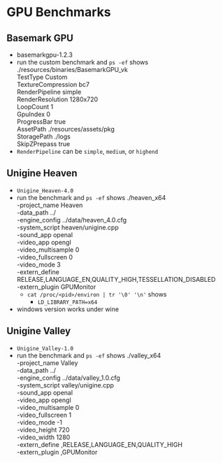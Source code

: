 GPU Benchmarks
==============

## Basemark GPU

- basemarkgpu-1.2.3
- run the custom benchmark and `ps -ef` shows
    ./resources/binaries/BasemarkGPU_vk \
        TestType Custom \
        TextureCompression bc7 \
        RenderPipeline simple \
        RenderResolution 1280x720 \
        LoopCount 1 \
        GpuIndex 0 \
        ProgressBar true \
        AssetPath ./resources/assets/pkg \
        StoragePath ./logs \
        SkipZPrepass true
- `RenderPipeline` can be `simple`, `medium`, or `highend`

## Unigine Heaven

- `Unigine_Heaven-4.0`
- run the benchmark and `ps -ef` shows
    ./heaven_x64 \
        -project_name Heaven \
        -data_path ../ \
        -engine_config ../data/heaven_4.0.cfg \
        -system_script heaven/unigine.cpp \
        -sound_app openal \
        -video_app opengl \
        -video_multisample 0 \
        -video_fullscreen 0 \
        -video_mode 3 \
        -extern_define RELEASE,LANGUAGE_EN,QUALITY_HIGH,TESSELLATION_DISABLED \
        -extern_plugin GPUMonitor
  - `cat /proc/<pid>/environ | tr '\0' '\n'` shows
    - `LD_LIBRARY_PATH=x64`
- windows version works under wine

## Unigine Valley

- `Unigine_Valley-1.0`
- run the benchmark and `ps -ef` shows
    ./valley_x64 \
        -project_name Valley \
        -data_path ../ \
        -engine_config ../data/valley_1.0.cfg \
        -system_script valley/unigine.cpp \
        -sound_app openal \
	-video_app opengl \
	-video_multisample 0 \
	-video_fullscreen 1 \
	-video_mode -1 \
	-video_height 720 \
	-video_width 1280 \
	-extern_define ,RELEASE,LANGUAGE_EN,QUALITY_HIGH \
	-extern_plugin ,GPUMonitor
